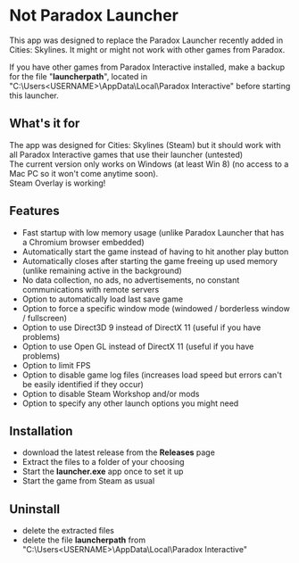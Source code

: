 # Not Paradox Launcher

This app was designed to replace the Paradox Launcher recently added in Cities: Skylines.
It might or might not work with other games from Paradox.

If you have other games from Paradox Interactive installed, make a backup for the file "**launcherpath**", located in "C:\Users\<USERNAME>\AppData\Local\Paradox Interactive\" before starting this launcher.

## What's it for

The app was designed for Cities: Skylines (Steam) but it should work with all Paradox Interactive games that use their launcher (untested)  
The current version only works on Windows (at least Win 8) (no access to a Mac PC so it won't come anytime soon).  
Steam Overlay is working!

## Features

- Fast startup with low memory usage (unlike Paradox Launcher that has a Chromium browser embedded)
- Automatically start the game instead of having to hit another play button
- Automatically closes after starting the game freeing up used memory (unlike remaining active in the background)
- No data collection, no ads, no advertisements, no constant communications with remote servers
- Option to automatically load last save game
- Option to force a specific window mode (windowed / borderless window / fullscreen)
- Option to use Direct3D 9 instead of DirectX 11 (useful if you have problems)
- Option to use Open GL instead of DirectX 11 (useful if you have problems)
- Option to limit FPS
- Option to disable game log files (increases load speed but errors can't be easily identified if they occur)
- Option to disable Steam Workshop and/or mods
- Option to specify any other launch options you might need

## Installation

- download the latest release from the **Releases** page
- Extract the files to a folder of your choosing
- Start the **launcher.exe** app once to set it up
- Start the game from Steam as usual

## Uninstall

- delete the extracted files
- delete the file **launcherpath** from "C:\Users\<USERNAME>\AppData\Local\Paradox Interactive\"

